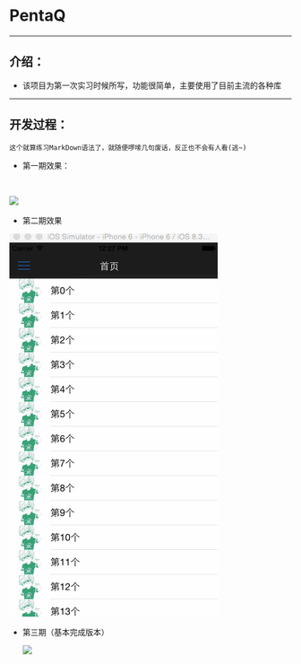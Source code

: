 # PentaQ

------

## 介绍：

- 该项目为第一次实习时候所写，功能很简单，主要使用了目前主流的各种库

------

## 开发过程：

`这个就算练习MarkDown语法了，就随便啰嗦几句废话，反正也不会有人看(逃~)`

- 第一期效果：
  
  ​

![](resource/第一期.gif)

- 第二期效果

![](resource/第二期.gif)

- 第三期（基本完成版本）
  
  ![](resource/第三期.gif)